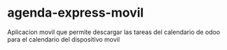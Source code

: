 # agenda-express-movil
Aplicacion movil que permite descargar las tareas del calendario de odoo para el calendario del dispositivo movil
